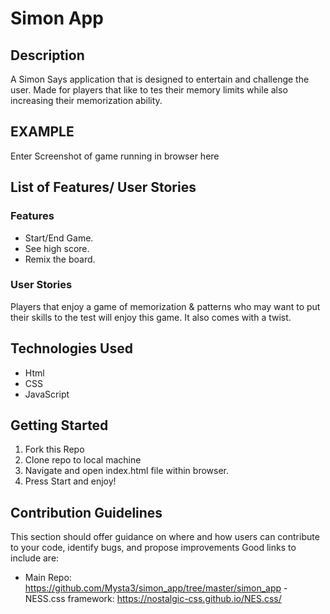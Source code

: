 # Simon App

## Description

A Simon Says application that is designed to entertain and challenge the user. Made for players that like to tes their memory limits while also increasing their memorization ability.

## EXAMPLE

Enter Screenshot of game running in browser here

## List of Features/ User Stories

### Features

- Start/End Game.
- See high score.
- Remix the board.

### User Stories

Players that enjoy a game of memorization & patterns who may want to put their skills to the test will enjoy this game. It also comes with a twist.

## Technologies Used

- Html
- CSS
- JavaScript

## Getting Started

1. Fork this Repo
2. Clone repo to local machine
3. Navigate and open index.html file within browser.
4. Press Start and enjoy!

## Contribution Guidelines

This section should offer guidance on where and how users can contribute to your code, identify bugs, and propose improvements
Good links to include are:

- Main Repo: https://github.com/Mysta3/simon_app/tree/master/simon_app
  -NESS.css framework: https://nostalgic-css.github.io/NES.css/
